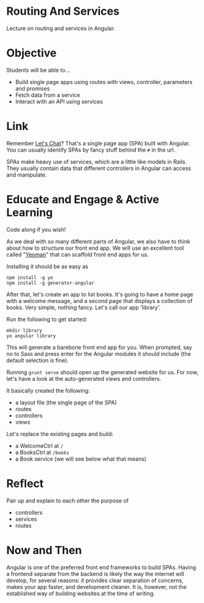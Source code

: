 # Routing And Services
Lecture on routing and services in Angular.

# Objective
Students will be able to...

- Build single page apps using routes with views, controller, parameters and promises
- Fetch data from a service
- Interact with an API using services

# Link
Remember [Let's Chat](https://lets-chat.firebaseapp.com/#/rooms)? That's a single page app (SPA) built with Angular. You can usually identify SPAs by fancy stuff behind the `#` in the url.

SPAs make heavy use of services, which are a little like models in Rails. They usually contain data that different controllers in Angular can access and manipulate.

# Educate and Engage & Active Learning
Code along if you wish!

As we deal with so many different parts of Angular, we also have to think about how to structure our front end app. We will use an excellent tool called "[Yeoman](http://yeoman.io/)" that can scaffold front end apps for us.

Installing it should be as easy as

```shell
npm install -g yo
npm install -g generator-angular
```

After that, let's create an app to list books. It's going to have a home page with a welcome message, and a second page that displays a collection of books. Very simple, nothing fancy. Let's call our app 'library'.

Run the following to get started:

```shell
mkdir library
yo angular library
```

This will generate a barebone front end app for you. When prompted, say no to Sass and press enter for the Angular modules it should include (the default selection is fine).

Running `grunt serve` should open up the generated website for us. For now, let's have a look at the auto-generated views and controllers.

It basically created the following:

- a layout file (the single page of the SPA)
- routes
- controllers
- views

Let's replace the existing pages and build:

- a WelcomeCtrl at `/`
- a BooksCtrl at `/books`
- a Book service (we will see below what that means)

# Reflect
Pair up and explain to each other the purpose of
- controllers
- services
- routes

# Now and Then
Angular is one of the preferred front end frameworks to build SPAs. Having a frontend separate from the backend is likely the way the internet will develop, for several reasons: it provides clear separation of concerns, makes your app faster, and development cleaner. It is, however, not the established way of building websites at the time of writing.
